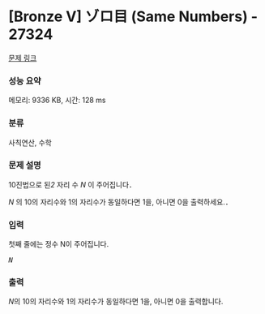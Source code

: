 # [Bronze V] ゾロ目 (Same Numbers) - 27324 

[문제 링크](https://www.acmicpc.net/problem/27324) 

### 성능 요약

메모리: 9336 KB, 시간: 128 ms

### 분류

사칙연산, 수학

### 문제 설명

<p>10진법으로 된<var>2</var> 자리 수 <var>N</var> 이 주어집니다．</p>

<p><var>N</var> 의 10의 자리수와 1의 자리수가 동일하다면 1을, 아니면 0을 출력하세요.．</p>

### 입력 

 <p>첫째 줄에는 정수 N이 주어집니다.</p>

<pre><var>N</var></pre>

### 출력 

 <p><var>N</var>의 10의 자리수와 1의 자리수가 동일하다면 1을, 아니면 0을 출력합니다.</p>

